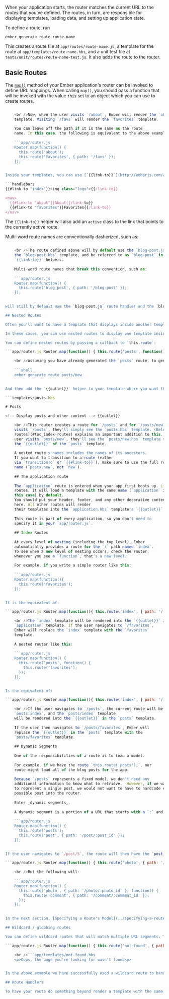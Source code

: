 When your application starts, the router matches the current URL to the *routes* that you've defined. The routes, in turn, are responsible for displaying templates, loading data, and setting up application state.

To define a route, run

```shell
ember generate route route-name
```

This creates a route file at `app/routes/route-name.js`, a template for the route at `app/templates/route-name.hbs`, and a unit test file at `tests/unit/routes/route-name-test.js`. It also adds the route to the router.

## Basic Routes

The [`map()`](http://emberjs.com/api/classes/Ember.Router.html#method_map) method of your Ember application's router can be invoked to define URL mappings. When calling `map()`, you should pass a function that will be invoked with the value `this` set to an object which you can use to create routes.

```app/router.js Router.map(function() { this.route('about', { path: '/about' }); this.route('favorites', { path: '/favs' }); });

    <br />Now, when the user visits `/about`, Ember will render the `about`
    template. Visiting `/favs` will render the `favorites` template.
    
    You can leave off the path if it is the same as the route
    name. In this case, the following is equivalent to the above example:
    
    ```app/router.js
    Router.map(function() {
      this.route('about');
      this.route('favorites', { path: '/favs' });
    });
    

Inside your templates, you can use [`{{link-to}}`](http://emberjs.com/api/classes/Ember.Templates.helpers.html#method_link-to) to navigate between routes, using the name that you provided to the `route` method.

```handlebars
{{#link-to "index"}}<img class="logo">{{/link-to}}

<nav>
  {{#link-to "about"}}About{{/link-to}}
  {{#link-to "favorites"}}Favorites{{/link-to}}
</nav>
```

The `{{link-to}}` helper will also add an `active` class to the link that points to the currently active route.

Multi-word route names are conventionally dasherized, such as:

```app/router.js Router.map(function() { this.route('blog-post', { path: '/blog-post' }); });

    <br />The route defined above will by default use the `blog-post.js` route handler,
    the `blog-post.hbs` template, and be referred to as `blog-post` in any
    `{{link-to}}` helpers.
    
    Multi-word route names that break this convention, such as:
    
    ```app/router.js
    Router.map(function() {
      this.route('blog_post', { path: '/blog-post' });
    });
    

will still by default use the `blog-post.js` route handler and the `blog-post.hbs` template, but will be referred to as `blog_post` in any `{{link-to}}` helpers.

## Nested Routes

Often you'll want to have a template that displays inside another template. For example, in a blogging application, instead of going from a list of blog posts to creating a new post, you might want to have the post creation page display next to the list.

In these cases, you can use nested routes to display one template inside of another.

You can define nested routes by passing a callback to `this.route`:

```app/router.js Router.map(function() { this.route('posts', function() { this.route('new'); }); });

    <br />Assuming you have already generated the `posts` route, to generate the above nested route you would run:
    
    ```shell
    ember generate route posts/new
    

And then add the `{{outlet}}` helper to your template where you want the nested template to display:

```templates/posts.hbs 

# Posts

<!-- Display posts and other content --> {{outlet}}

    <br />This router creates a route for `/posts` and for `/posts/new`. When a user
    visits `/posts`, they'll simply see the `posts.hbs` template. (Below, [index
    routes](#toc_index-routes) explains an important addition to this.) When the
    user visits `posts/new`, they'll see the `posts/new.hbs` template rendered into
    the `{{outlet}}` of the `posts` template.
    
    A nested route's names includes the names of its ancestors.
    If you want to transition to a route (either
    via `transitionTo` or `{{#link-to}}`), make sure to use the full route
    name (`posts.new`, not `new`).
    
    ## The application route
    
    The `application` route is entered when your app first boots up. Like other
    routes, it will load a template with the same name (`application` in
    this case) by default.
    You should put your header, footer, and any other decorative content
    here. All other routes will render
    their templates into the `application.hbs` template's `{{outlet}}`.
    
    This route is part of every application, so you don't need to
    specify it in your `app/router.js`.
    
    ## Index Routes
    
    At every level of nesting (including the top level), Ember
    automatically provides a route for the `/` path named `index`.
    To see when a new level of nesting occurs, check the router,
    whenever you see a `function`, that's a new level.
    
    For example, if you write a simple router like this:
    
    ```app/router.js
    Router.map(function(){
      this.route('favorites');
    });
    

It is the equivalent of:

```app/router.js Router.map(function(){ this.route('index', { path: '/' }); this.route('favorites'); });

    <br />The `index` template will be rendered into the `{{outlet}}` in the
    `application` template. If the user navigates to `/favorites`,
    Ember will replace the `index` template with the `favorites`
    template.
    
    A nested router like this:
    
    ```app/router.js
    Router.map(function() {
      this.route('posts', function() {
        this.route('favorites');
      });
    });
    

Is the equivalent of:

```app/router.js Router.map(function(){ this.route('index', { path: '/' }); this.route('posts', function() { this.route('index', { path: '/' }); this.route('favorites'); }); });

    <br />If the user navigates to `/posts`, the current route will be
    `posts.index`, and the `posts/index` template
    will be rendered into the `{{outlet}}` in the `posts` template.
    
    If the user then navigates to `/posts/favorites`, Ember will
    replace the `{{outlet}}` in the `posts` template with the
    `posts/favorites` template.
    
    ## Dynamic Segments
    
    One of the responsibilities of a route is to load a model.
    
    For example, if we have the route `this.route('posts');`, our
    route might load all of the blog posts for the app.
    
    Because `/posts` represents a fixed model, we don't need any
    additional information to know what to retrieve.  However, if we want a route
    to represent a single post, we would not want to have to hardcode every
    possible post into the router.
    
    Enter _dynamic segments_.
    
    A dynamic segment is a portion of a URL that starts with a `:` and is followed by an identifier.
    
    ```app/router.js
    Router.map(function() {
      this.route('posts');
      this.route('post', { path: '/post/:post_id' });
    });
    

If the user navigates to `/post/5`, the route will then have the `post_id` of `5` to use to load the correct post. Ember follows the convention of `:model-name_id` for two reasons. The first reason is that Routes know how to fetch the right model by default, if you follow the convention. The second is that `params` is an object, and can only have one value associated with a key. To put it in code, the following will *not* work properly:

```app/router.js Router.map(function() { this.route('photo', { path: '/photo/:id' }, function() { this.route('comment', { path: '/comment/:id' }); }); });

    <br />But the following will:
    
    ```app/router.js
    Router.map(function() {
      this.route('photo', { path: '/photo/:photo_id' }, function() {
        this.route('comment', { path: '/comment/:comment_id' });
      });
    });
    

In the next section, [Specifying a Route's Model](../specifying-a-routes-model), you will learn more about how to load a model.

## Wildcard / globbing routes

You can define wildcard routes that will match multiple URL segments. This could be used, for example, if you'd like a catch-all route which is useful when the user enters an incorrect URL not managed by your app. Wildcard routes begin with an asterisk.

```app/router.js Router.map(function() { this.route('not-found', { path: '/*path' }); });

    <br />```app/templates/not-found.hbs
    <p>Oops, the page you're looking for wasn't found<p>
    

In the above example we have successfully used a wildcard route to handle all routes not managed by our application so that when a user navigates to `/a/non-existent/path` they will be shown a message that says the page they're looking for wasn't found.

## Route Handlers

To have your route do something beyond render a template with the same name, you'll need to create a route handler. The following guides will explore the different features of route handlers. For more information on routes, see the API documentation for [the router](http://emberjs.com/api/classes/Ember.Router.html) and for [route handlers](http://emberjs.com/api/classes/Ember.Route.html).
